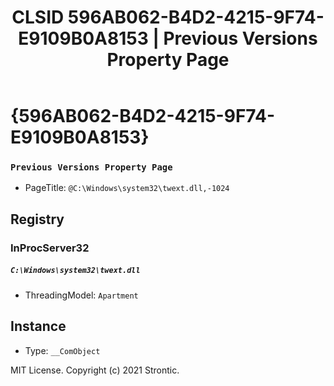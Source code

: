 ﻿---
title: "CLSID 596AB062-B4D2-4215-9F74-E9109B0A8153 | Previous Versions Property Page"
excerpt: What is COM-Object CLSID 596AB062-B4D2-4215-9F74-E9109B0A8153?
---

# {596AB062-B4D2-4215-9F74-E9109B0A8153}

### `Previous Versions Property Page`
* PageTitle: `@C:\Windows\system32\twext.dll,-1024`

## Registry


### InProcServer32

##### `C:\Windows\system32\twext.dll`
* ThreadingModel: `Apartment`

## Instance

* Type: `__ComObject`

MIT License. Copyright (c) 2021 Strontic.



